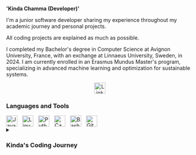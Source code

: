 **'Kinda Chamma (Developer)'**

I'm a junior software developer sharing my experience throughout my academic journey and personal projects.

All coding projects are explained as much as possible.

I completed my Bachelor's degree in Computer Science at Avignon University, France, with an exchange at Linnaeus University, Sweden, in 2024. I am currently enrolled in an Erasmus Mundus Master's program, specializing in advanced machine learning and optimization for sustainable systems.

<p align="center">
  <a href="https://www.linkedin.com/in/kinda-chamma" target="_blank">
    <img alt="LinkedIn Profile" title="LinkedIn Profile" src="https://i.sstatic.net/gVE0j.png" width="30" height="30">
  </a>
</p>

### Languages and Tools

<img align="left" alt="Java" width="30px" style="padding-right:10px;" src="https://cdn.jsdelivr.net/gh/devicons/devicon/icons/java/java-original.svg">
<img align="left" alt="Linux" width="30px" style="padding-right:10px;" src="https://cdn.jsdelivr.net/gh/devicons/devicon/icons/linux/linux-original.svg">
<img align="left" alt="Python" width="30px" style="padding-right:10px;" src="https://cdn.jsdelivr.net/gh/devicons/devicon/icons/python/python-original.svg">
<img align="left" alt="C++" width="30px" style="padding-right:10px;" src="https://cdn.jsdelivr.net/gh/devicons/devicon/icons/cplusplus/cplusplus-line.svg">
<img align="left" alt="Bash" width="30px" style="padding-right:10px;" src="https://cdn.jsdelivr.net/gh/devicons/devicon/icons/bash/bash-original.svg">
<img align="left" alt="GitHub" width="30px" style="padding-right:10px;" src="https://cdn.jsdelivr.net/gh/devicons/devicon/icons/github/github-original.svg">

<br clear="left">

<details>
  <summary><h3>Kinda's Coding Journey</h3></summary>
  I started my coding journey during my first year of undergraduate studies. I became particularly interested in operating systems courses because they combined coding logic with concrete examples of the machines we use today. During an exchange program in Sweden, I discovered my passion for cybersecurity. However, after graduating, I decided to specialize in Advanced Machine Learning and Optimization for Sustainable Systems. I believe I can bring an ethical perspective from cybersecurity into the rapidly growing field of machine learning.
  
The majority of the code sources that I have completed until now cannot be published because they concern some specific courses and projects, however I can show them per request.
Main projects : 
<li>
  <ul><b>Product Recall Android Mobile Application </b>: <i>JAVA</i> | Save/delete/favorite products listed using an API, modify products info.</ul>  
    <ul><b>Europe Wisdom Project </b>: <i>Python, HTML, JS, SQL </i> | Worked on author name disambiguation, analyzing the proportion of female authors in publications throughout the years, tested the anomalies that could bias the results. </ul>
  <ul><b>Tic-Tac-Toe Gam</b></ul>: <i>JavaFX and Scene Builder</i> | Two options: Human vs Human and Human vs AI, use an AI to have a difficulty level, use transitions.
  <ul><b>Software Platform for Monitoring an IT infrastructure</b>: <i>Bash and python</i> | Parse a website and save specific informations, list live alerts, develop a web interface with graphs.</ul>
  <ul><b> French Robotics Championship '24</b>: <i>Atmega2560, Arduino</i> | Coded the movement of the grippers and the movements of the robot to collect plants and put them where needed. </ul>
  <ul><b> Robot Arm Color Detector </b>: <i> Atmega2560, Arduino</i> | Used Color Captors to distinguish colors, implemented 3D pieces to create the arm using Fusion360, developed a Bluetooth-enabled color selection application.</ul>
  <ul><b> Binary Compression/ Decompression</b>: <i>C++</i> | Transformed UTF-8 text into binary and compressed it referring to the concept of trees and lists, vice versa. </ul>
  <ul><b> Hotel Reservation Website </b>: <i>HTML, CSS, PHP, SQL</i> | Created a website on which we can make hotel reservation within specified dates. Cancelations and modifications are also handled. </ul>
  
</li>
</details>

